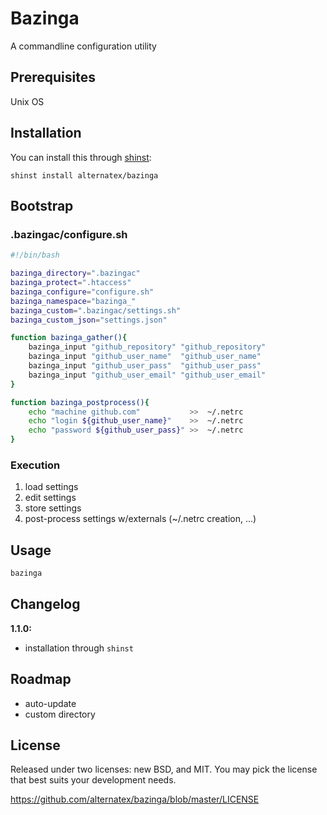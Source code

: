 Bazinga
=============

A commandline configuration utility 

Prerequisites
-------------

Unix OS

Installation 
-------------

You can install this through [shinst](https://github.com/alternatex/shinst):

`shinst install alternatex/bazinga`

Bootstrap
-------------

### .bazingac/configure.sh

```bash
#!/bin/bash

bazinga_directory=".bazingac"
bazinga_protect=".htaccess"
bazinga_configure="configure.sh"
bazinga_namespace="bazinga_"
bazinga_custom=".bazingac/settings.sh"
bazinga_custom_json="settings.json"

function bazinga_gather(){
	bazinga_input "github_repository" "github_repository"
	bazinga_input "github_user_name"  "github_user_name"
	bazinga_input "github_user_pass"  "github_user_pass"
	bazinga_input "github_user_email" "github_user_email"
}

function bazinga_postprocess(){
	echo "machine github.com" 			>> 	~/.netrc
	echo "login ${github_user_name}" 	>> 	~/.netrc
	echo "password ${github_user_pass}" >> 	~/.netrc
}
```

### Execution
1. load settings
2. edit settings
3. store settings
4. post-process settings w/externals (~/.netrc creation, ...)

Usage
-------------

```bash
bazinga
```

Changelog
-------------
**1.1.0:**<br/>
* installation through `shinst` 

Roadmap
-------------
- auto-update
- custom directory 

License
-------------
Released under two licenses: new BSD, and MIT. You may pick the
license that best suits your development needs.

https://github.com/alternatex/bazinga/blob/master/LICENSE
